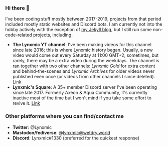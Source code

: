 ### Hi there 👋

I've been coding stuff mostly between 2017-2019, projects from that period included mostly static websites and Discord bots. I am currently not into the hobby actively with the exception of [my Jekyll blog](https://lynxmic.github.io), but I still run some non-code-related projects, including:

* **The Lynxmic YT channel**: I've been making videos for this channel since late 2016; this is where Lynxmic history began. Usually, a new video would come out every Saturday at 11:00 GMT+2; sometimes, but rarely, there may be a extra video during the weekdays. The channel is ran together with two other channels: *Lynxmic Gold* for extra content and behind-the-scenes and *Lynxmic Archives* for older videos never published even once (or videos from other channels I since deleted). [Link](https://youtube.com/@lynxmic)
* **Lynxmic's Square**: A 35+ member Discord server I've been operating since late 2017. Formerly Axeon & Aqua Community, it's currently inactive most of the time but I won't mind if you take some effort to revive it. [Link](https://discord.io/lynxmic)

### Other platforms where you can find/contact me

* **Twitter**: @Lynxmic
* **Mastodon/fediverse**: @lynxmic@wetdry.world
* **Discord**: Lynxmic#1330 (preferred for the quickest response)
